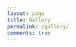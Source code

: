```yaml
---
layout: page
title: Gallery
permalink: /gallery/
comments: true
---
```


<script src="{{ site.baseurl }}/js/jquery.instagramFeed.min.js"></script>
<script>
    (function($){
        $(window).on('load', function(){
            $.instagramFeed({
                'username': 'instagram',
                'container': "#instagram-feed1",
                'display_profile': true,
                'display_biography': true,
                'display_gallery': true,
                'callback': null,
                'styling': true,
                'items': 8,
                'items_per_row': 4,
                'margin': 1 
            });
        });
    })(jQuery);
</script>

